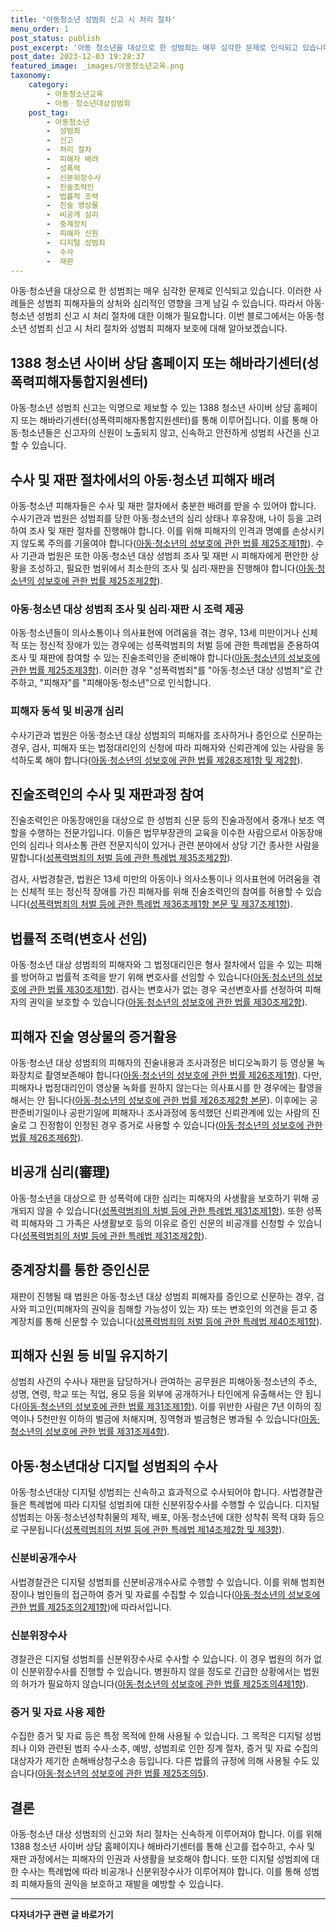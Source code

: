 ```yaml
---
title: '아동청소년 성범죄 신고 시 처리 절차'
menu_order: 1
post_status: publish
post_excerpt: '아동 청소년을 대상으로 한 성범죄는 매우 심각한 문제로 인식되고 있습니다. 이러한 사례들은 성범죄 피해자들의 상처와 심리적인 영향을 크게 남길 수 있습니다. 따라서 아동 청소년 성범죄 신고 시 처리 절차에 대한 이해가 필요합니다. 이번 블로그에서는 아동 청소년 성범죄 신고 시 처리 절차와 성범죄 피해자 보호에 대해 알아보겠습니다.'
post_date: 2023-12-03 19:28:37
featured_image: _images/아동청소년교육.png
taxonomy:
    category:
        - 아동청소년교육
        - 아동ㆍ청소년대상성범죄
    post_tag:
        - 아동청소년
        -  성범죄
        -  신고
        -  처리 절차
        -  피해자 배려
        -  성폭력
        -  신분위장수사
        -  진술조력인
        -  법률적 조력
        -  진술 영상물
        -  비공개 심리
        -  중계장치
        -  피해자 신원
        -  디지털 성범죄
        -  수사
        -  재판
---
```



아동·청소년을 대상으로 한 성범죄는 매우 심각한 문제로 인식되고 있습니다. 이러한 사례들은 성범죄 피해자들의 상처와 심리적인 영향을 크게 남길 수 있습니다. 따라서 아동·청소년 성범죄 신고 시 처리 절차에 대한 이해가 필요합니다. 이번 블로그에서는 아동·청소년 성범죄 신고 시 처리 절차와 성범죄 피해자 보호에 대해 알아보겠습니다.

## 1388 청소년 사이버 상담 홈페이지 또는 해바라기센터(성폭력피해자통합지원센터)

아동·청소년 성범죄 신고는 익명으로 제보할 수 있는 1388 청소년 사이버 상담 홈페이지 또는 해바라기센터(성폭력피해자통합지원센터)를 통해 이루어집니다. 이를 통해 아동·청소년들은 신고자의 신원이 노출되지 않고, 신속하고 안전하게 성범죄 사건을 신고할 수 있습니다.

## 수사 및 재판 절차에서의 아동·청소년 피해자 배려

아동·청소년 피해자들은 수사 및 재판 절차에서 충분한 배려를 받을 수 있어야 합니다. 수사기관과 법원은 성범죄를 당한 아동·청소년의 심리 상태나 후유장애, 나이 등을 고려하여 조사 및 재판 절차를 진행해야 합니다. 이를 위해 피해자의 인격과 명예를 손상시키지 않도록 주의를 기울여야 합니다([아동·청소년의 성보호에 관한 법률 제25조제1항](https://www.law.go.kr/%EB%B2%95%EB%A0%B9/%EC%95%84%EB%8F%99%20%EB%B2%95%EB%A5%A0%EC%B2%AD%EC%86%8C%EB%85%84%EC%9D%98%20%EC%84%B1%EB%B3%B4%ED%98%B8%EC%97%90%20%EA%B4%80%ED%95%9C%20%EB%B2%95%EB%A5%A0)). 수사 기관과 법원은 또한 아동·청소년 대상 성범죄 조사 및 재판 시 피해자에게 편안한 상황을 조성하고, 필요한 범위에서 최소한의 조사 및 심리·재판을 진행해야 합니다([아동·청소년의 성보호에 관한 법률 제25조제2항](https://www.law.go.kr/%EB%B2%95%EB%A0%B9/%EC%95%84%EB%8F%99%20%EB%B2%95%EB%A5%A0%EC%B2%AD%EC%86%8C%EB%85%84%EC%9D%98%20%EC%84%B1%EB%B3%B4%ED%98%B8%EC%97%90%20%EA%B4%80%ED%95%9C%20%EB%B2%95%EB%A5%A0)).

### 아동·청소년 대상 성범죄 조사 및 심리·재판 시 조력 제공

아동·청소년들이 의사소통이나 의사표현에 어려움을 겪는 경우, 13세 미만이거나 신체적 또는 정신적 장애가 있는 경우에는 성폭력범죄의 처벌 등에 관한 특례법을 준용하여 조사 및 재판에 참여할 수 있는 진술조력인을 준비해야 합니다([아동·청소년의 성보호에 관한 법률 제25조제3항](https://www.law.go.kr/%EB%B2%95%EB%A0%B9/%EC%95%84%EB%8F%99%20%EB%B2%95%EB%A5%A0%EC%B2%AD%EC%86%8C%EB%85%84%EC%9D%98%20%EC%84%B1%EB%B3%B4%ED%98%B8%EC%97%90%20%EA%B4%80%ED%95%9C%20%EB%B2%95%EB%A5%A0)). 이러한 경우 "성폭력범죄"를 "아동·청소년 대상 성범죄"로 간주하고, "피해자"를 "피해아동·청소년"으로 인식합니다.

### 피해자 동석 및 비공개 심리

수사기관과 법원은 아동·청소년 대상 성범죄의 피해자를 조사하거나 증인으로 신문하는 경우, 검사, 피해자 또는 법정대리인의 신청에 따라 피해자와 신뢰관계에 있는 사람을 동석하도록 해야 합니다([아동·청소년의 성보호에 관한 법률 제28조제1항 및 제2항](https://www.law.go.kr/%EB%B2%95%EB%A0%B9/%EC%95%84%EB%8F%99%20%EB%B2%95%EB%A5%A0%EC%B2%AD%EC%86%8C%EB%85%84%EC%9D%98%20%EC%84%B1%EB%B3%B4%ED%98%B8%EC%97%90%20%EA%B4%80%ED%95%9C%20%EB%B2%95%EB%A5%A0)).

## 진술조력인의 수사 및 재판과정 참여

진술조력인은 아동장애인을 대상으로 한 성범죄 신문 등의 진술과정에서 중개나 보조 역할을 수행하는 전문가입니다. 이들은 법무부장관의 교육을 이수한 사람으로서 아동장애인의 심리나 의사소통 관련 전문지식이 있거나 관련 분야에서 상당 기간 종사한 사람을 말합니다([성폭력범죄의 처벌 등에 관한 특례법 제35조제2항](https://www.law.go.kr/%EB%B2%95%EB%A5%A0/%EC%84%B1%ED%8F%AD%EB%A0%A5%EB%B2%94%EC%A3%84%EC%9D%98%20%EC%B2%98%EB%B2%95%20%EB%93%B1%EC%97%90%20%EA%B4%80%ED%95%9C%20%EB%B2%95%EB%A5%A0)).

검사, 사법경찰관, 법원은 13세 미만의 아동이나 의사소통이나 의사표현에 어려움을 겪는 신체적 또는 정신적 장애를 가진 피해자를 위해 진술조력인의 참여를 허용할 수 있습니다([성폭력범죄의 처벌 등에 관한 특례법 제36조제1항 본문 및 제37조제1항](https://www.law.go.kr/%EB%B2%95%EB%A5%A0/%EC%84%B1%ED%8F%AD%EB%A0%A5%EB%B2%94%EC%A3%84%EC%9D%98%20%EC%B2%98%EB%B2%95%20%EB%93%B1%EC%97%90%20%EA%B4%80%ED%95%9C%20%EB%B2%95%EB%A5%A0)).

## 법률적 조력(변호사 선임)

아동·청소년 대상 성범죄의 피해자와 그 법정대리인은 형사 절차에서 입을 수 있는 피해를 방어하고 법률적 조력을 받기 위해 변호사를 선임할 수 있습니다([아동·청소년의 성보호에 관한 법률 제30조제1항](https://www.law.go.kr/%EB%B2%95%EB%A5%A0/%EC%95%84%EB%8F%99%20%EB%B2%95%EB%A5%A0%EC%B2%AD%EC%86%8C%EB%85%84%EC%9D%98%20%EC%84%B1%EB%B3%B4%ED%98%B8%EC%97%90%20%EA%B4%80%ED%95%9C%20%EB%B2%95%EB%A5%A0)). 검사는 변호사가 없는 경우 국선변호사를 선정하여 피해자의 권익을 보호할 수 있습니다([아동·청소년의 성보호에 관한 법률 제30조제2항](https://www.law.go.kr/%EB%B2%95%EB%A5%A0/%EC%95%84%EB%8F%99%20%EB%B2%95%EB%A5%A0%EC%B2%AD%EC%86%8C%EB%85%84%EC%9D%98%20%EC%84%B1%EB%B3%B4%ED%98%B8%EC%97%90%20%EA%B4%80%ED%95%9C%20%EB%B2%95%EB%A5%A0)).

## 피해자 진술 영상물의 증거활용

아동·청소년 대상 성범죄의 피해자의 진술내용과 조사과정은 비디오녹화기 등 영상물 녹화장치로 촬영보존해야 합니다([아동·청소년의 성보호에 관한 법률 제26조제1항](https://www.law.go.kr/%EB%B2%95%EB%A5%A0/%EC%95%84%EB%8F%99%20%EB%B2%95%EB%A5%A0%EC%B2%AD%EC%86%8C%EB%85%84%EC%9D%98%20%EC%84%B1%EB%B3%B4%ED%98%B8%EC%97%90%20%EA%B4%80%ED%95%9C%20%EB%B2%95%EB%A5%A0)). 다만, 피해자나 법정대리인이 영상물 녹화를 원하지 않는다는 의사표시를 한 경우에는 촬영을 해서는 안 됩니다([아동·청소년의 성보호에 관한 법률 제26조제2항 본문](https://www.law.go.kr/%EB%B2%95%EB%A5%A0/%EC%95%84%EB%8F%99%20%EB%B2%95%EB%A5%A0%EC%B2%AD%EC%86%8C%EB%85%84%EC%9D%98%20%EC%84%B1%EB%B3%B4%ED%98%B8%EC%97%90%20%EA%B4%80%ED%95%9C%20%EB%B2%95%EB%A5%A0)). 이후에는 공판준비기일이나 공판기일에 피해자나 조사과정에 동석했던 신뢰관계에 있는 사람의 진술로 그 진정함이 인정된 경우 증거로 사용할 수 있습니다([아동·청소년의 성보호에 관한 법률 제26조제6항](https://www.law.go.kr/%EB%B2%95%EB%A5%A0/%EC%95%84%EB%8F%99%20%EB%B2%95%EB%A5%A0%EC%B2%AD%EC%86%8C%EB%85%84%EC%9D%98%20%EC%84%B1%EB%B3%B4%ED%98%B8%EC%97%90%20%EA%B4%80%ED%95%9C%20%EB%B2%95%EB%A5%A0)).

## 비공개 심리(審理)

아동·청소년을 대상으로 한 성폭력에 대한 심리는 피해자의 사생활을 보호하기 위해 공개되지 않을 수 있습니다([성폭력범죄의 처벌 등에 관한 특례법 제31조제1항](https://www.law.go.kr/%EB%B2%95%EB%A5%A0/%EC%84%B1%ED%8F%AD%EB%A0%A5%EB%B2%94%EC%A3%84%EC%9D%98%20%EC%B2%98%EB%B2%95%20%EB%93%B1%EC%97%90%20%EA%B4%80%ED%95%9C%20%EB%B2%95%EB%A5%A0)). 또한 성폭력 피해자와 그 가족은 사생활보호 등의 이유로 증인 신문의 비공개를 신청할 수 있습니다([성폭력범죄의 처벌 등에 관한 특례법 제31조제2항](https://www.law.go.kr/%EB%B2%95%EB%A5%A0/%EC%84%B1%ED%8F%AD%EB%A0%A5%EB%B2%94%EC%A3%84%EC%9D%98%20%EC%B2%98%EB%B2%95%20%EB%93%B1%EC%97%90%20%EA%B4%80%ED%95%9C%20%EB%B2%95%EB%A5%A0)).

## 중계장치를 통한 증인신문

재판이 진행될 때 법원은 아동·청소년 대상 성범죄 피해자를 증인으로 신문하는 경우, 검사와 피고인(피해자의 권익을 침해할 가능성이 있는 자) 또는 변호인의 의견을 듣고 중계장치를 통해 신문할 수 있습니다([성폭력범죄의 처벌 등에 관한 특례법 제40조제1항](https://www.law.go.kr/%EB%B2%95%EB%A5%A0/%EC%84%B1%ED%8F%AD%EB%A0%A5%EB%B2%94%EC%A3%84%EC%9D%98%20%EC%B2%98%EB%B2%95%20%EB%93%B1%EC%97%90%20%EA%B4%80%ED%95%9C%20%EB%B2%95%EB%A5%A0)).

## 피해자 신원 등 비밀 유지하기

성범죄 사건의 수사나 재판을 담당하거나 관여하는 공무원은 피해아동·청소년의 주소, 성명, 연령, 학교 또는 직업, 용모 등을 외부에 공개하거나 타인에게 유출해서는 안 됩니다([아동·청소년의 성보호에 관한 법률 제31조제1항](https://www.law.go.kr/%EB%B2%95%EB%A5%A0/%EC%95%84%EB%8F%99%20%EB%B2%95%EB%A5%A0%EC%B2%AD%EC%86%8C%EB%85%84%EC%9D%98%20%EC%84%B1%EB%B3%B4%ED%98%B8%EC%97%90%20%EA%B4%80%ED%95%9C%20%EB%B2%95%EB%A5%A0)). 이를 위반한 사람은 7년 이하의 징역이나 5천만원 이하의 벌금에 처해지며, 징역형과 벌금형은 병과될 수 있습니다([아동·청소년의 성보호에 관한 법률 제31조제4항](https://www.law.go.kr/%EB%B2%95%EB%A5%A0/%EC%95%84%EB%8F%99%20%EB%B2%95%EB%A5%A0%EC%B2%AD%EC%86%8C%EB%85%84%EC%9D%98%20%EC%84%B1%EB%B3%B4%ED%98%B8%EC%97%90%20%EA%B4%80%ED%95%9C%20%EB%B2%95%EB%A5%A0)).

## 아동·청소년대상 디지털 성범죄의 수사

아동·청소년대상 디지털 성범죄는 신속하고 효과적으로 수사되어야 합니다. 사법경찰관들은 특례법에 따라 디지털 성범죄에 대한 신분위장수사를 수행할 수 있습니다. 디지털 성범죄는 아동·청소년성착취물의 제작, 배포, 아동·청소년에 대한 성착취 목적 대화 등으로 구분됩니다([성폭력범죄의 처벌 등에 관한 특례법 제14조제2항 및 제3항](https://www.law.go.kr/%EB%B2%95%EB%A5%A0/%EC%84%B1%ED%8F%AD%EB%A0%A5%EB%B2%94%EC%A3%84%EC%9D%98%20%EC%B2%98%EB%B2%95%20%EB%93%B1%EC%97%90%20%EA%B4%80%ED%95%9C%20%EB%B2%95%EB%A5%A0)).

### 신분비공개수사

사법경찰관은 디지털 성범죄를 신분비공개수사로 수행할 수 있습니다. 이를 위해 범죄현장이나 범인들의 접근하여 증거 및 자료를 수집할 수 있습니다([아동·청소년의 성보호에 관한 법률 제25조의2제1항](https://www.law.go.kr/%EB%B2%95%EB%A5%A0/%EC%95%84%EB%8F%99%20%EB%B2%95%EB%A5%A0%EC%B2%AD%EC%86%8C%EB%85%84%EC%9D%98%20%EC%84%B1%EB%B3%B4%ED%98%B8%EC%97%90%20%EA%B4%80%ED%95%9C%20%EB%B2%95%EB%A5%A0))에 따라서입니다.

### 신분위장수사

경찰관은 디지털 성범죄를 신분위장수사로 수사할 수 있습니다. 이 경우 법원의 허가 없이 신분위장수사를 진행할 수 있습니다. 병원하지 않을 정도로 긴급한 상황에서는 법원의 허가가 필요하지 않습니다([아동·청소년의 성보호에 관한 법률 제25조의4제1항](https://www.law.go.kr/%EB%B2%95%EB%A5%A0/%EC%95%84%EB%8F%99%20%EB%B2%95%EB%A5%A0%EC%B2%AD%EC%86%8C%EB%85%84%EC%9D%98%20%EC%84%B1%EB%B3%B4%ED%98%B8%EC%97%90%20%EA%B4%80%ED%95%9C%20%EB%B2%95%EB%A5%A0)).

### 증거 및 자료 사용 제한

수집한 증거 및 자료 등은 특정 목적에 한해 사용될 수 있습니다. 그 목적은 디지털 성범죄나 이와 관련된 범죄 수사·소추, 예방, 성범죄로 인한 징계 절차, 증거 및 자료 수집의 대상자가 제기한 손해배상청구소송 등입니다. 다른 법률의 규정에 의해 사용될 수도 있습니다([아동·청소년의 성보호에 관한 법률 제25조의5](https://www.law.go.kr/%EB%B2%95%EB%A5%A0/%EC%95%84%EB%8F%99%20%EB%B2%95%EB%A5%A0%EC%B2%AD%EC%86%8C%EB%85%84%EC%9D%98%20%EC%84%B1%EB%B3%B4%ED%98%B8%EC%97%90%20%EA%B4%80%ED%95%9C%20%EB%B2%95%EB%A5%A0)).

## 결론

아동·청소년 대상 성범죄의 신고와 처리 절차는 신속하게 이루어져야 합니다. 이를 위해 1388 청소년 사이버 상담 홈페이지나 해바라기센터를 통해 신고를 접수하고, 수사 및 재판 과정에서는 피해자의 인권과 사생활을 보호해야 합니다. 또한 디지털 성범죄에 대한 수사는 특례법에 따라 비공개나 신분위장수사가 이루어져야 합니다. 이를 통해 성범죄 피해자들의 권익을 보호하고 재발을 예방할 수 있습니다. 
<!-- wp:separator -->
<hr class="wp-block-separator has-alpha-channel-opacity"/>
<!-- /wp:separator -->

<!-- wp:group {"backgroundColor":"base","layout":{"type":"constrained"}} -->
<div class="wp-block-group has-base-background-color has-background"><!-- wp:paragraph {"align":"center","fontSize":"medium"} -->
<p class="has-text-align-center has-large-font-size"><strong>다자녀가구 관련 글 바로가기</strong></p>
<!-- /wp:paragraph -->


<!-- wp:latest-posts
{"categories":[{"id":22700,"count":19,"description":"","link":"https://uknowlaw.com/category/%eb%8b%a4%ec%9e%90%eb%85%80%ea%b0%80%ea%b5%ac/","name":"다자녀가구","slug":"다자녀가구","taxonomy":"category","parent":0,"meta":[],"_links":{"self":[{"href":"https://uknowlaw.com/wp-json/wp/v2/categories/22700"}],"collection":[{"href":"https://uknowlaw.com/wp-json/wp/v2/categories"}],"about":[{"href":"https://uknowlaw.com/wp-json/wp/v2/taxonomies/category"}],"wp:post_type":[{"href":"https://uknowlaw.com/wp-json/wp/v2/posts?categories=22700"}],"curies":[{"name":"wp","href":"https://api.w.org/{rel}","templated":true}]}}],"postsToShow":100,"excerptLength":28,"postLayout":"grid","columns":2,"featuredImageAlign":"left","featuredImageSizeSlug":"large","fontSize":"small"} /--></div>
<!-- /wp:group -->